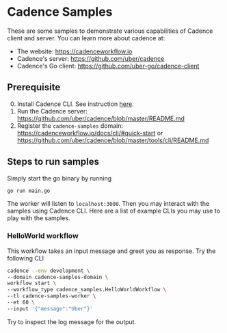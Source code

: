 # Cadence Samples
These are some samples to demonstrate various capabilities of Cadence client and server.  You can learn more about cadence at:
* The website: https://cadenceworkflow.io
* Cadence's server: https://github.com/uber/cadence
* Cadence's Go client: https://github.com/uber-go/cadence-client

## Prerequisite
0. Install Cadence CLI. See instruction [here](https://cadenceworkflow.io/docs/cli/).
1. Run the Cadence server: https://github.com/uber/cadence/blob/master/README.md
2. Register the `cadence-samples` domain: https://cadenceworkflow.io/docs/cli/#quick-start or https://github.com/uber/cadence/blob/master/tools/cli/README.md



## Steps to run samples
Simply start the go binary by running
```bash
go run main.go
```
The worker will listen to `localhost:3000`. Then you may interact with the samples using Cadence CLI.
Here are a list of example CLIs you may use to play with the samples.

### HelloWorld workflow
This workflow takes an input message and greet you as response. Try the following CLI
```bash
cadence --env development \
--domain cadence-samples-domain \
workflow start \
--workflow_type cadence_samples.HelloWorldWorkflow \
--tl cadence-samples-worker \
--et 60 \
--input '{"message":"Uber"}'
```
Try to inspect the log message for the output.